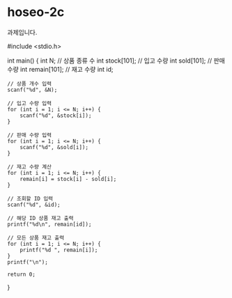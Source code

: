# hoseo-2c
과제입니다.

#include <stdio.h>

int main() {
    int N; // 상품 종류 수
    int stock[101]; // 입고 수량
    int sold[101];  // 판매 수량
    int remain[101]; // 재고 수량
    int id;

    // 상품 개수 입력
    scanf("%d", &N);

    // 입고 수량 입력
    for (int i = 1; i <= N; i++) {
        scanf("%d", &stock[i]);
    }

    // 판매 수량 입력
    for (int i = 1; i <= N; i++) {
        scanf("%d", &sold[i]);
    }

    // 재고 수량 계산
    for (int i = 1; i <= N; i++) {
        remain[i] = stock[i] - sold[i];
    }

    // 조회할 ID 입력
    scanf("%d", &id);

    // 해당 ID 상품 재고 출력
    printf("%d\n", remain[id]);

    // 모든 상품 재고 출력
    for (int i = 1; i <= N; i++) {
        printf("%d ", remain[i]);
    }
    printf("\n");

    return 0;
}
